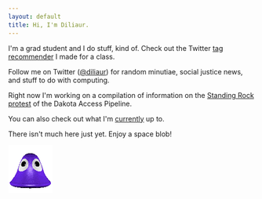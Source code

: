 ```yaml
---
layout: default
title: Hi, I'm Diliaur.
---
```


I'm a grad student and I do stuff, kind of. Check out the Twitter <a href="http://www.github.com/diliaur/tw">tag recommender</a> I made for a class.

Follow me on Twitter (<a href="http://www.twitter.com/diliaur">@diliaur</a>) for random minutiae, social justice news, and stuff to do with computing.

Right now I'm working on a compilation of information on the [Standing Rock protest](/standingrock.html) of the Dakota Access Pipeline.

You can also check out what I'm [currently](/currently.html) up to.

There isn't much here just yet. Enjoy a space blob!

<p id="blob"><a href="http://www.spacefem.com/blobs/"><img src="img/purpleblob.gif" width="90" height="98" border="0" alt="Adopt your own useless blob!"></a></p>
